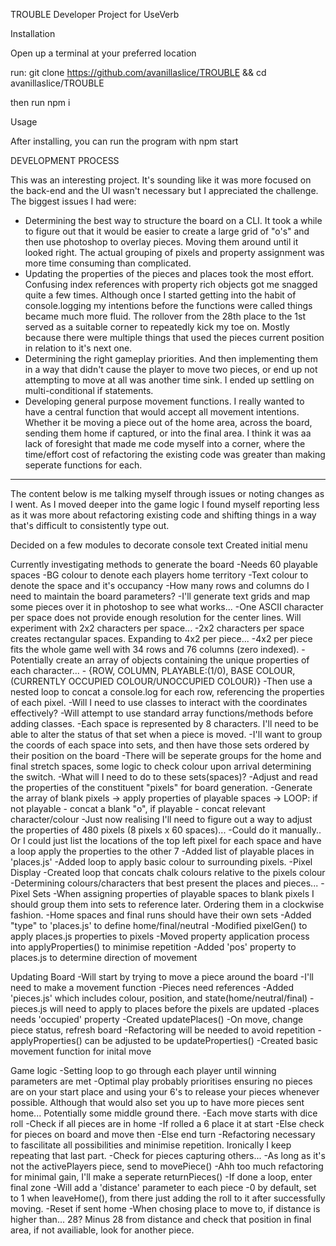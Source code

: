 TROUBLE
Developer Project for UseVerb

Installation

Open up a terminal at your preferred location

run: git clone https://github.com/avanillaslice/TROUBLE && cd avanillaslice/TROUBLE

then run npm i


Usage

After installing, you can run the program with npm start



DEVELOPMENT PROCESS

This was an interesting project. It's sounding like it was more focused on the back-end and the UI wasn't necessary but I appreciated the challenge.
The biggest issues I had were:
- Determining the best way to structure the board on a CLI. It took a while to figure out that it would be easier to create a large grid of "o's" and then
use photoshop to overlay pieces. Moving them around until it looked right. The actual grouping of pixels and property assignment was more time consuming
than complicated.
- Updating the properties of the pieces and places took the most effort. Confusing index references with property rich objects got me snagged quite a few
times. Although once I started getting into the habit of console.logging my intentions before the functions were called things became much more fluid. The
rollover from the 28th place to the 1st served as a suitable corner to repeatedly kick my toe on. Mostly because there were multiple things that used the
pieces current position in relation to it's next one.
- Determining the right gameplay priorities. And then implementing them in a way that didn't cause the player to move two pieces, or end up not attempting
to move at all was another time sink. I ended up settling on multi-conditional if statements.
- Developing general purpose movement functions. I really wanted to have a central function that would accept all movement intentions. Whether it be moving
a piece out of the home area, across the board, sending them home if captured, or into the final area. I think it was aa lack of foresight that made me
code myself into a corner, where the time/effort cost of refactoring the existing code was greater than making seperate functions for each.

--------------------------------------------------------------------------------------------------------------------------------------------------------------

The content below is me talking myself through issues or noting changes as I went. As I moved deeper into the game logic I found myself reporting less as it 
was more about refactoring existing code and shifting things in a way that's difficult to consistently type out.

Decided on a few modules to decorate console text
Created initial menu

Currently investigating methods to generate the board
	-Needs 60 playable spaces
 		-BG colour to denote each players home territory
 		-Text colour to denote the space and it's occupancy
	-How many rows and columns do I need to maintain the board parameters?
		-I'll generate text grids and map some pieces over it in photoshop to see what works...
		-One ASCII character per space does not provide enough resolution for the center lines. Will experiment with 2x2 characters per space...
		-2x2 characters per space creates rectangular spaces. Expanding to 4x2 per piece...
		-4x2 per piece fits the whole game well with 34 rows and 76 columns (zero indexed).
	-Potentially create an array of objects containing the unique properties of each character...
		- {ROW, COLUMN, PLAYABLE:(1/0), BASE COLOUR, (CURRENTLY OCCUPIED COLOUR/UNOCCUPIED COLOUR)}
		-Then use a nested loop to concat a console.log for each row, referencing the properties of each pixel.
		-Will I need to use classes to interact with the coordinates effectively?
			-Will attempt to use standard array functions/methods before adding classes.
		-Each space is represented by 8 characters. I'll need to be able to alter the status of that set when a piece is moved.
		-I'll want to group the coords of each space into sets, and then have those sets ordered by their position on the board
			-There will be seperate groups for the home and final stretch spaces, some logic to check colour upon arrival determining the switch.
		-What will I need to do to these sets(spaces)?
			-Adjust and read the properties of the constituent "pixels" for board generation.
	-Generate the array of blank pixels -> apply properties of playable spaces -> LOOP: if not playable - concat a blank "o", if playable - concat relevant character/colour
		-Just now realising I'll need to figure out a way to adjust the properties of 480 pixels (8 pixels x 60 spaces)...
			-Could do it manually.. Or I could just list the locations of the top left pixel for each space and have a loop apply the properties to the other 7
				-Added list of playable places in 'places.js'
				-Added loop to apply basic colour to surrounding pixels.
	-Pixel Display
		-Created loop that concats chalk colours relative to the pixels colour
		-Determining colours/characters that best present the places and pieces...
	-Pixel Sets
		-When assigning properties of playable spaces to blank pixels I should group them into sets to reference later. Ordering them in a clockwise fashion.
		-Home spaces and final runs should have their own sets
			-Added "type" to 'places.js' to define home/final/neutral
			-Modified pixelGen() to apply places.js properties to pixels
		 		-Moved property application process into applyProperties() to minimise repetition
		-Added 'pos' property to places.js to determine direction of movement

Updating Board
	-Will start by trying to move a piece around the board
		-I'll need to make a movement function
			-Pieces need references
				-Added 'pieces.js' which includes colour, position, and state(home/neutral/final)
				-pieces.js will need to apply to places before the pixels are updated
					-places needs 'occupied' property
					-Created updatePlaces()
			-On move, change piece status, refresh board
		-Refactoring will be needed to avoid repetition
			-applyProperties() can be adjusted to be updateProperties()
	-Created basic movement function for inital move

Game logic
	-Setting loop to go through each player until winning parameters are met
	-Optimal play probably prioritises ensuring no pieces are on your start place and using your 6's to release your pieces whenever possible. Although that would also set you up to have more pieces sent home... Potentially some middle ground there.
		-Each move starts with dice roll
		-Check if all pieces are in home
			-If rolled a 6 place it at start
			-Else check for pieces on board and move then
			-Else end turn
	-Refactoring necessary to fascilitate all possibilities and minimise repetition. Ironically I keep repeating that last part.
	-Check for pieces capturing others...
		-As long as it's not the activePlayers piece, send to movePiece()
			-Ahh too much refactoring for minimal gain, I'll make a seperate returnPieces()
	-If done a loop, enter final zone
		-Will add a 'distance' parameter to each piece
		 	-0 by default, set to 1 when leaveHome(), from there just adding the roll to it after successfully moving.
			-Reset if sent home
			-When chosing place to move to, if distance is higher than... 28? Minus 28 from distance and check that position in final area, if not availiable, look for another piece.
